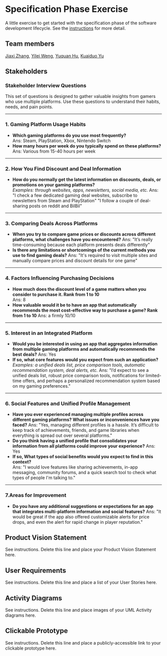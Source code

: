 # Specification Phase Exercise

A little exercise to get started with the specification phase of the software development lifecycle. See the [instructions](instructions.md) for more detail.

## Team members

[Jiaxi Zhang](https://github.com/SuQichen777),
[Yilei Weng](https://github.com/ShadderD),
[Yuquan Hu](https://github.com/N-A-E-S),
[Kuaiduo Yu](https://github.com/ky2389)

## Stakeholders

### Stakeholder Interview Questions

This set of questions is designed to gather valuable insights from gamers who use multiple platforms. Use these questions to understand their habits, needs, and pain points.

---

### 1. Gaming Platform Usage Habits
- **Which gaming platforms do you use most frequently?**  
  Ans: Steam, PlayStation, Xbox, Nintendo Switch
- **How many hours per week do you typically spend on these platforms?**
  Ans: Various from 15-40 hours per week
---

### 2. How You Find Discount and Deal Information
- **How do you normally get the latest information on discounts, deals, or promotions on your gaming platforms?**  
  _Examples: through websites, apps, newsletters, social media, etc._
  Ans: "I check a few dedicated gaming deal websites, subscribe to newsletters from Steam and PlayStation"
       "I follow a couple of deal-sharing posts on reddit and BilBil" 
---

### 3. Comparing Deals Across Platforms
- **When you try to compare game prices or discounts across different platforms, what challenges have you encountered?**
  Ans: "It’s really time-consuming because each platform presents deals differently"
- **Is there any limitations or shortcomings of the current methods you use to find gaming deals?**
  Ans: "It's required to visit multiple sites and manually compare prices and discount details for one game" 

---

### 4. Factors Influencing Purchasing Decisions
- **How much does the discount level of a game matters when you consider to purchase it. Rank from 1 to 10**  
  Ans: 8
- **How valuable would it be to have an app that automatically recommends the most cost-effective way to purchase a game? Rank from 1 to 10**
  Ans: a firmly 10/10
---

### 5. Interest in an Integrated Platform
- **Would you be interested in using an app that aggregates information from multiple gaming platforms and automatically recommends the best deals?**
  Ans: Yes
- **If so, what core features would you expect from such an application?**  
  _Examples: a unified deals list, price comparison tools, automatic recommendation system, deal alerts, etc._
  Ans: "I’d expect to see a unified deals list, robust price comparison tools, notifications for limited-time offers, and perhaps a personalized recommendation system based on my gaming preferences."
---

### 6. Social Features and Unified Profile Management
- **Have you ever experienced managing multiple profiles across different gaming platforms? What issues or inconveniences have you faced?**
  Ans: "Yes, managing different profiles is a hassle. It’s difficult to keep track of achievements, friends, and game libraries when everything is spread out over several platforms."
- **Do you think having a unified profile that consolidates your information from all platforms could improve your experience?**
  Ans: Yes
- **If so, What types of social benefits would you expect to find in this context?**  
  Ans: "I would love features like sharing achievements, in-app messaging, community forums, and a quick search tool to check what types of people I'm talking to."
---

### 7.Areas for Improvement
- **Do you have any additional suggestions or expectations for an app that integrates multi-platform information and social features?**
  Ans:  "It would be great if the app also offered customizable alerts for price drops, and even the alert for rapid change in player reputation."

## Product Vision Statement

See instructions. Delete this line and place your Product Vision Statement here.

## User Requirements

See instructions. Delete this line and place a list of your User Stories here.

## Activity Diagrams

See instructions. Delete this line and place images of your UML Activity diagrams here.

## Clickable Prototype

See instructions. Delete this line and place a publicly-accessible link to your clickable prototype here.
